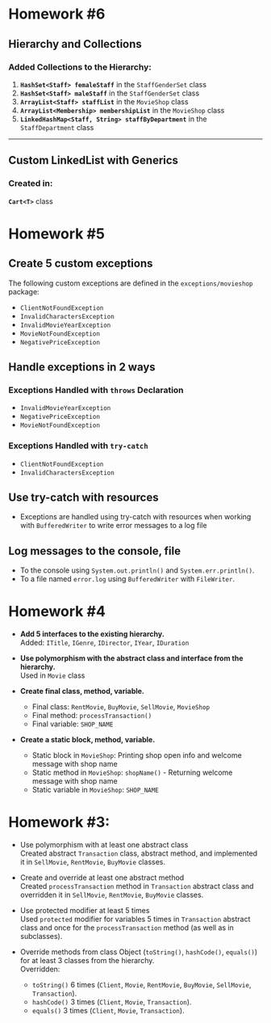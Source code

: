 # Homework #6

## Hierarchy and Collections

### Added Collections to the Hierarchy:
1. **`HashSet<Staff> femaleStaff`** in the `StaffGenderSet` class  
2. **`HashSet<Staff> maleStaff`** in the `StaffGenderSet` class  
3. **`ArrayList<Staff> staffList`** in the `MovieShop` class  
4. **`ArrayList<Membership> membershipList`** in the `MovieShop` class  
5. **`LinkedHashMap<Staff, String> staffByDepartment`** in the `StaffDepartment` class  

---

## Custom LinkedList with Generics

### Created in:
**`Cart<T>`** class


# Homework #5

## Create 5 custom exceptions

The following custom exceptions are defined in the `exceptions/movieshop` package:

- `ClientNotFoundException`
- `InvalidCharactersException`
- `InvalidMovieYearException`
- `MovieNotFoundException`
- `NegativePriceException`

## Handle exceptions in 2 ways

### Exceptions Handled with `throws` Declaration
- `InvalidMovieYearException`
- `NegativePriceException`
- `MovieNotFoundException`

### Exceptions Handled with `try-catch`
- `ClientNotFoundException`
- `InvalidCharactersException`

## Use try-catch with resources
- Exceptions are handled using try-catch with resources when working with `BufferedWriter` to write error messages to a log file
  
## Log messages to the console, file
  - To the console using `System.out.println()` and `System.err.println()`.
  - To a file named `error.log` using `BufferedWriter` with `FileWriter`.


# Homework #4

- **Add 5 interfaces to the existing hierarchy.**  
  Added: `ITitle`, `IGenre`, `IDirector`, `IYear`, `IDuration`  

- **Use polymorphism with the abstract class and interface from the hierarchy.**  
  Used in `Movie` class  

- **Create final class, method, variable.**  
  - Final class: `RentMovie`, `BuyMovie`, `SellMovie`, `MovieShop`  
  - Final method: `processTransaction()`  
  - Final variable: `SHOP_NAME`  

- **Create a static block, method, variable.**  
  - Static block in `MovieShop`: Printing shop open info and welcome message with shop name  
  - Static method in `MovieShop`: `shopName()` - Returning welcome message with shop name  
  - Static variable in `MovieShop`: `SHOP_NAME`  


# Homework #3:

- Use polymorphism with at least one abstract class  
    Created abstract `Transaction` class, abstract method, and implemented it in `SellMovie`, `RentMovie`, `BuyMovie` classes.  

- Create and override at least one abstract method  
    Created `processTransaction` method in `Transaction` abstract class and overridden it in `SellMovie`, `RentMovie`, `BuyMovie` classes.  

- Use protected modifier at least 5 times  
    Used `protected` modifier for variables 5 times in `Transaction` abstract class and once for the `processTransaction` method (as well as in subclasses).  

- Override methods from class Object (`toString()`, `hashCode()`, `equals()`) for at least 3 classes from the hierarchy.  
    Overridden:  
    - `toString()` 6 times (`Client`, `Movie`, `RentMovie`, `BuyMovie`, `SellMovie`, `Transaction`).  
    - `hashCode()` 3 times (`Client`, `Movie`, `Transaction`).  
    - `equals()` 3 times (`Client`, `Movie`, `Transaction`).  
